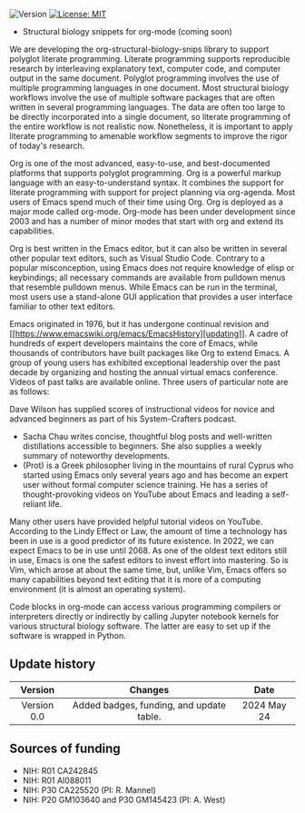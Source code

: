 ![Version](https://img.shields.io/static/v1?label=org-structural-biology-snips&message=0.0&color=brightcolor)
[![License: MIT](https://img.shields.io/badge/License-MIT-blue.svg)](https://opensource.org/licenses/MIT)


* Structural biology snippets for org-mode (coming soon)

We are developing the org-structural-biology-snips library to support polyglot literate programming.
Literate programming supports reproducible research by interleaving explanatory text, computer code, and computer output in the same document.
Polyglot programming involves the use of multiple programming languages in one document.
Most structural biology workflows involve the use of multiple software packages that are often written in several programming languages.
The data are often too large to be directly incorporated into a single document, so literate programming of the entire workflow is not realistic now.
Nonetheless, it is important to apply literate programming to amenable workflow segments to improve the rigor of today's research.

Org is one of the most advanced, easy-to-use, and best-documented platforms that supports polyglot programming.
Org is a powerful markup language with an easy-to-understand syntax.
It combines the support for literate programming with support for project planning via org-agenda.
Most users of Emacs spend much of their time using Org.
Org is deployed as a major mode called org-mode.
Org-mode has been under development since 2003 and has a number of minor modes that start with org and extend its capabilities.

Org is best written in the Emacs editor, but it can also be written in several other popular text editors, such as Visual Studio Code.
Contrary to a popular misconception, using Emacs does not require knowledge of elisp or keybindings; all necessary commands are available from pulldown menus that resemble pulldown menus.
While Emacs can be run in the terminal, most users use a stand-alone GUI application that provides a user interface familiar to other text editors.

Emacs originated in 1976, but it has undergone continual revision and [[https://www.emacswiki.org/emacs/EmacsHistory][updating]].
A cadre of hundreds of expert developers maintains the core of Emacs, while thousands of contributors have built packages like Org to extend Emacs. 
A group of young users has exhibited exceptional leadership over the past decade by organizing and hosting the annual virtual emacs conference.
Videos of past talks are available online.
Three users of particular note are as follows:

  Dave Wilson has supplied scores of instructional videos for novice and advanced beginners as part of his System-Crafters podcast.
  - Sacha Chau writes concise, thoughtful blog posts and well-written distillations accessible to beginners. She also supplies a weekly summary of noteworthy developments.
  - (Prot) is a Greek philosopher living in the mountains of rural Cyprus who started using Emacs only several years ago and has become an expert user without formal computer science training. He has a series of thought-provoking videos on YouTube about Emacs and leading a self-reliant life.
  
Many other users have provided helpful tutorial videos on YouTube.
According to the Lindy Effect or Law, the amount of time a technology has been in use is a good predictor of its future existence.
In 2022, we can expect Emacs to be in use until 2068.
As one of the oldest text editors still in use, Emacs is one the safest editors to invest effort into mastering.
So is Vim, which arose at about the same time, but, unlike Vim, Emacs offers so many capabilities beyond text editing that it is more of a computing environment (it is almost an operating system). 
  
Code blocks in org-mode can access various programming compilers or interpreters directly or indirectly by calling Jupyter notebook kernels for various structural biology software.
The latter are easy to set up if the software is wrapped in Python.

## Update history

|Version      | Changes                                                                                                                                    | Date                 |
|:-----------:|:------------------------------------------------------------------------------------------------------------------------------------------:|:--------------------:|
| Version 0.0 |   Added badges, funding, and update table.                                                                                                 | 2024 May 24         |

## Sources of funding

- NIH: R01 CA242845
- NIH: R01 AI088011
- NIH: P30 CA225520 (PI: R. Mannel)
- NIH: P20 GM103640 and P30 GM145423 (PI: A. West)

